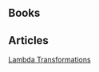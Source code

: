 ## Books



## Articles

[Lambda Transformations](https://www.lesswrong.com/posts/D4PYwNtYNwsgoixGa/intro-to-hacking-with-the-lambda-calculus)
